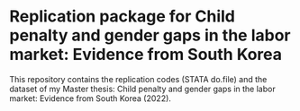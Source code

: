 # Replication package for Child penalty and gender gaps in the labor market: Evidence from South Korea
This repository contains the replication codes (STATA do.file) and the dataset of my Master thesis: Child penalty and  gender gaps in the labor market: Evidence from South Korea (2022).
